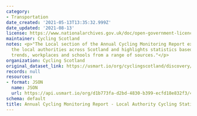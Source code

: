 ```yaml
---
category:
- Transportation
date_created: '2021-05-13T13:35:32.999Z'
date_updated: '2021-08-13'
license: https://www.nationalarchives.gov.uk/doc/open-government-licence/version/3/
maintainer: Cycling Scotland
notes: <p>"The Local section of the Annual Cycling Monitoring Report examines all
  the local authorities across Scotland and highlights statistics based on headline
  trends, workplaces and schools from a range of sources."</p>
organization: Cycling Scotland
original_dataset_link: https://usmart.io/org/cyclingscotland/discovery/discovery-view-detail/5722da4b-7559-4819-ab1c-4d2c9a6f92ec
records: null
resources:
- format: JSON
  name: JSON
  url: https://api.usmart.io/org/d1b773fa-d2bd-4830-b399-ecfd18e832f3/45724cc2-0f99-4215-9c07-2c78dadd6075/3/urql
schema: default
title: Annual Cycling Monitoring Report - Local Authority Cycling Statistics
---
```

